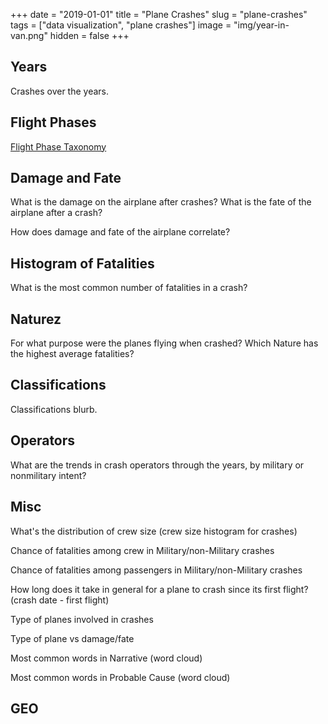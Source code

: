 +++
date = "2019-01-01"
title = "Plane Crashes"
slug = "plane-crashes"
tags = ["data visualization", "plane crashes"]
image = "img/year-in-van.png"
hidden = false
+++

## Years

Crashes over the years.

<div id="viz-years"></div>

## Flight Phases

[Flight Phase Taxonomy](https://www.skybrary.aero/index.php/Flight_Phase_Taxonomy)

<div id="viz-phase"></div>

## Damage and Fate

What is the damage on the airplane after crashes?
What is the fate of the airplane after a crash?

<div id="viz-damage-fate"></div>

How does damage and fate of the airplane correlate?

<div id="viz-damage-matrix"></div>

## Histogram of Fatalities

What is the most common number of fatalities in a crash?

<div id="viz-fat-hist"></div>

## Naturez

For what purpose were the planes flying when crashed? Which Nature has the highest average fatalities?

<div id="viz-nature"></div>

## Classifications

Classifications blurb.

<div id="viz-classifications-force"></div>

## Operators

What are the trends in crash operators through the years, by military or nonmilitary intent?

<div id="viz-operator-by-year"></div>

## Misc

What's the distribution of crew size (crew size histogram for crashes)

Chance of fatalities among crew in Military/non-Military crashes

Chance of fatalities among passengers in Military/non-Military crashes

How long does it take in general for a plane to crash since its first flight? (crash date - first flight)

Type of planes involved in crashes

<div id="viz-plane-type"></div>

Type of plane vs damage/fate

Most common words in Narrative (word cloud)

Most common words in Probable Cause (word cloud)

## GEO

<script src="http://localhost:9001/bundle.js"></script>
<!-- <script src="bundle.js"></script> -->
